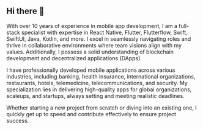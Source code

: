 ## Hi there 👋

<!--
**joshua-dev-gh/joshua-dev-gh** is a ✨ _special_ ✨ repository because its `README.md` (this file) appears on your GitHub profile.

Here are some ideas to get you started:

- 🔭 I’m currently working on ...
- 🌱 I’m currently learning ...
- 👯 I’m looking to collaborate on ...
- 🤔 I’m looking for help with ...
- 💬 Ask me about ...
- 📫 How to reach me: ...
- 😄 Pronouns: ...
- ⚡ Fun fact: ...
-->

With over 10 years of experience in mobile app development, I am a full-stack specialist with expertise in React Native, Flutter, Flutterflow, Swift, SwiftUI, Java, Kotlin, and more. I excel in seamlessly navigating roles and thrive in collaborative environments where team visions align with my values. Additionally, I possess a solid understanding of blockchain development and decentralized applications (DApps).

I have professionally developed mobile applications across various industries, including banking, health insurance, international organizations, restaurants, hotels, telemedicine, telecommunications, and security. My specialization lies in delivering high-quality apps for global organizations, scaleups, and startups, always setting and meeting realistic deadlines.

Whether starting a new project from scratch or diving into an existing one, I quickly get up to speed and contribute effectively to ensure project success.
